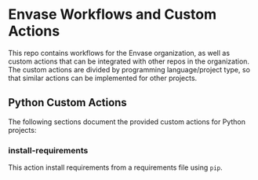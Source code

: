 # Envase Workflows and Custom Actions

This repo contains workflows for the Envase organization, as well as custom actions that can be integrated with other repos in the organization. The custom actions are divided by programming language/project type, so that similar actions can be implemented for other projects.

## Python Custom Actions

The following sections document the provided custom actions for Python projects:

### install-requirements

This action install requirements from a requirements file using `pip`. 
